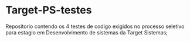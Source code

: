 # Target-PS-testes
 Repositorio contendo os 4 testes de codigo exigidos no processo seletivo para estagio em Desenvolvimento de sistemas da Target Sistemas;
